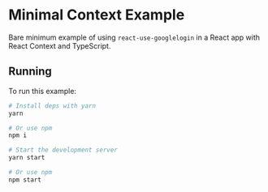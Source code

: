 # Minimal Context Example

Bare minimum example of using `react-use-googlelogin` in a React app with React
Context and TypeScript.

## Running

To run this example:

```bash
# Install deps with yarn
yarn

# Or use npm
npm i

# Start the development server
yarn start

# Or use npm
npm start
```
